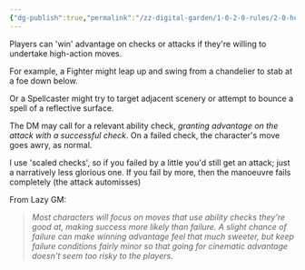 ```yaml
---
{"dg-publish":true,"permalink":"/zz-digital-garden/1-0-2-0-rules/2-0-house-rules/2-2-cinematic-advantage/"}
---
```


Players can 'win' advantage on checks or attacks if they're willing to undertake high-action moves. 

For example, a Fighter might leap up and swing from a chandelier to stab at a foe down below. 

Or a Spellcaster might try to target adjacent scenery or attempt to bounce a spell of a reflective surface.

The DM may call for a relevant ability check, *granting advantage on the attack with a successful check*. On a failed check, the character's move goes awry, as normal. 

I use 'scaled checks', so if you failed by a little you'd still get an attack; just a narratively less glorious one. If you fail by more, then the manoeuvre fails completely (the attack automisses)

From Lazy GM:
>*Most characters will focus on moves that use ability checks they're good at, making success more likely than failure. A slight chance of failure can make winning advantage feel that much sweeter, but keep failure conditions fairly minor so that going for cinematic advantage doesn't seem too risky to the players.*